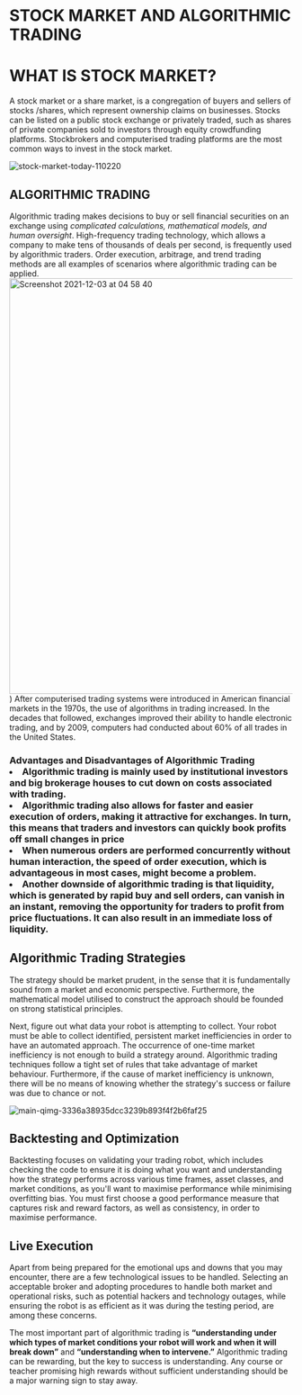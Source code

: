 # STOCK MARKET AND ALGORITHMIC TRADING
<h1>WHAT IS STOCK MARKET?</h1>
A stock market or a share market, is a congregation of buyers and sellers of stocks /shares, which represent ownership claims on businesses. Stocks can be listed on a public stock exchange or privately traded, such as shares of private companies sold to investors through equity crowdfunding platforms. Stockbrokers and computerised trading platforms are the most common ways to invest in the stock market.

![stock-market-today-110220](https://user-images.githubusercontent.com/94577166/144546913-f1d142a1-cf16-43e0-b4ef-d52051f5c323.jpg)

<h2>ALGORITHMIC TRADING</h2>
Algorithmic trading makes decisions to buy or sell financial securities on an exchange using <em>complicated calculations, mathematical models, and human oversight</em>. High-frequency trading technology, which allows a company to make tens of thousands of deals per second, is frequently used by algorithmic traders. Order execution, arbitrage, and trend trading methods are all examples of scenarios where algorithmic trading can be applied.

<img width="739" alt="Screenshot 2021-12-03 at 04 58 40" src="https://user-images.githubusercontent.com/94577166/144547932-75b90e98-302c-411a-9751-0c3e216a944a.png">
)
After computerised trading systems were introduced in American financial markets in the 1970s, the use of algorithms in trading increased. In the decades that followed, exchanges improved their ability to handle electronic trading, and by 2009, computers had conducted about 60% of all trades in the United States.


<h3>Advantages and Disadvantages of Algorithmic Trading</h3?
  <ol>
  <li>Algorithmic trading is mainly used by institutional investors and big brokerage houses to cut down on costs associated with trading.</li>
  <li>Algorithmic trading also allows for faster and easier execution of orders, making it attractive for exchanges. In turn, this means that traders and investors can quickly book profits off small changes in price</li>
  <li>When numerous orders are performed concurrently without human interaction, the speed of order execution, which is advantageous in most cases, might become a problem.</li>
  <li>Another downside of algorithmic trading is that liquidity, which is generated by rapid buy and sell orders, can vanish in an instant, removing the opportunity for traders to profit from price fluctuations. It can also result in an immediate loss of liquidity.</li>
</ol>
  
  <h2>Algorithmic Trading Strategies</h2>
  The strategy should be market prudent, in the sense that it is fundamentally sound from a market and economic perspective. Furthermore, the mathematical model utilised to construct the approach should be founded on strong statistical principles. 

Next, figure out what data your robot is attempting to collect. Your robot must be able to collect identified, persistent market inefficiencies in order to have an automated approach. The occurrence of one-time market inefficiency is not enough to build a strategy around. Algorithmic trading techniques follow a tight set of rules that take advantage of market behaviour. Furthermore, if the cause of market inefficiency is unknown, there will be no means of knowing whether the strategy's success or failure was due to chance or not.

![main-qimg-3336a38935dcc3239b893f4f2b6faf25](https://user-images.githubusercontent.com/94577166/144549176-9b57e642-8442-4137-b014-c95b339077a2.gif)

 <h2>Backtesting and Optimization </h2>
 Backtesting focuses on validating your trading robot, which includes checking the code to ensure it is doing what you want and understanding how the strategy performs across various time frames, asset classes, and market conditions, as you'll want to maximise performance while minimising overfitting bias. You must first choose a good performance measure that captures risk and reward factors, as well as consistency, in order to maximise performance.
 
<h2>Live Execution</h2>
Apart from being prepared for the emotional ups and downs that you may encounter, there are a few technological issues to be handled. Selecting an acceptable broker and adopting procedures to handle both market and operational risks, such as potential hackers and technology outages, while ensuring the robot is as efficient as it was during the testing period, are among these concerns.
 
 The most important part of algorithmic trading is <strong>“understanding under which types of market conditions your robot will work and when it will break down”</strong> and <strong>“understanding when to intervene.”</strong> Algorithmic trading can be rewarding, but the key to success is understanding. Any course or teacher promising high rewards without sufficient understanding should be a major warning sign to stay away.
 
 
 
 
 
 
 
 

